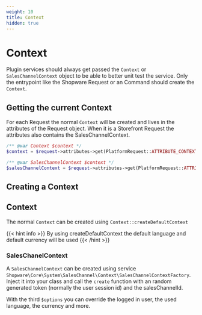 ```yaml
---
weight: 10
title: Context
hidden: true
---
```


# Context

Plugin services should always get passed the `Context` or `SalesChannelContext` object to be able to better unit test the service. 
Only the entrypoint like the Shopware Request or an Command should create the `Context`.

## Getting the current Context

For each Request the normal `Context` will be created and lives in the attributes of the Request object. When it is a Storefront Request the attributes also contains the SalesChannelContext.

```php
/** @var Context $context */
$context = $request->attributes->get(PlatformRequest::ATTRIBUTE_CONTEXT_OBJECT);
```

```php
/** @var SalesChannelContext $context */
$salesChannelContext = $request->attributes->get(PlatformRequest::ATTRIBUTE_SALES_CHANNEL_CONTEXT_OBJECT);
```

## Creating a Context

## Context

The normal `Context` can be created using `Context::createDefaultContext`

{{< hint info >}}
By using createDefaultContext the default language and default currency will be used
{{< /hint >}}


### SalesChanelContext

A `SalesChannelContext` can be created using service `Shopware\Core\System\SalesChannel\Context\SalesChannelContextFactory`. 
Inject it into your class and call the `create` function with an random generated token (normally the user session id) and the salesChannelId.

With the third `$options` you can override the logged in user, the used language, the currency and more.




